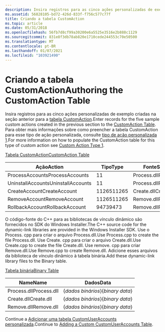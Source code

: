 ```yaml
---
description: Insira registros para as cinco ações personalizadas de exemplo criadas na seção anterior para a tabela CustomAction. Para obter mais informações sobre como preencher a tabela CustomAction para esse tipo de ação personalizada, consulte tipo de ação personalizada 1.
ms.assetid: 56828105-bd72-426d-833f-f756c577c77f
title: Criando a tabela CustomAction
ms.topic: article
ms.date: 05/31/2018
ms.openlocfilehash: 56fb7d8cf99a30200e6a5525e3516e2b888c1129
ms.sourcegitcommit: 831e8f3db78ab820e1710cede244553c70e50500
ms.translationtype: MT
ms.contentlocale: pt-BR
ms.lasthandoff: 01/07/2021
ms.locfileid: "103921490"
---
```

# <a name="authoring-the-customaction-table"></a><span data-ttu-id="560bf-104">Criando a tabela CustomAction</span><span class="sxs-lookup"><span data-stu-id="560bf-104">Authoring the CustomAction Table</span></span>

<span data-ttu-id="560bf-105">Insira registros para as cinco ações personalizadas de exemplo criadas na seção anterior para a [tabela CustomAction](customaction-table.md).</span><span class="sxs-lookup"><span data-stu-id="560bf-105">Enter records for the five sample custom actions created in the previous section to the [CustomAction Table](customaction-table.md).</span></span> <span data-ttu-id="560bf-106">Para obter mais informações sobre como preencher a tabela CustomAction para esse tipo de ação personalizada, consulte [tipo de ação personalizada 1](custom-action-type-1.md).</span><span class="sxs-lookup"><span data-stu-id="560bf-106">For more information on how to populate the CustomAction table for this type of custom action see [Custom Action Type 1](custom-action-type-1.md).</span></span>

[<span data-ttu-id="560bf-107">Tabela CustomAction</span><span class="sxs-lookup"><span data-stu-id="560bf-107">CustomAction Table</span></span>](customaction-table.md)



| <span data-ttu-id="560bf-108">Ação</span><span class="sxs-lookup"><span data-stu-id="560bf-108">Action</span></span>            | <span data-ttu-id="560bf-109">Tipo</span><span class="sxs-lookup"><span data-stu-id="560bf-109">Type</span></span>  | <span data-ttu-id="560bf-110">Fonte</span><span class="sxs-lookup"><span data-stu-id="560bf-110">Source</span></span>      | <span data-ttu-id="560bf-111">Destino</span><span class="sxs-lookup"><span data-stu-id="560bf-111">Target</span></span>                |
|-------------------|-------|-------------|-----------------------|
| <span data-ttu-id="560bf-112">ProcessAccounts</span><span class="sxs-lookup"><span data-stu-id="560bf-112">ProcessAccounts</span></span>   | <span data-ttu-id="560bf-113">1</span><span class="sxs-lookup"><span data-stu-id="560bf-113">1</span></span>     | <span data-ttu-id="560bf-114">Process.dll</span><span class="sxs-lookup"><span data-stu-id="560bf-114">Process.dll</span></span> | <span data-ttu-id="560bf-115">ProcessUserAccounts</span><span class="sxs-lookup"><span data-stu-id="560bf-115">ProcessUserAccounts</span></span>   |
| <span data-ttu-id="560bf-116">UninstallAccounts</span><span class="sxs-lookup"><span data-stu-id="560bf-116">UninstallAccounts</span></span> | <span data-ttu-id="560bf-117">1</span><span class="sxs-lookup"><span data-stu-id="560bf-117">1</span></span>     | <span data-ttu-id="560bf-118">Process.dll</span><span class="sxs-lookup"><span data-stu-id="560bf-118">Process.dll</span></span> | <span data-ttu-id="560bf-119">UninstallUserAccounts</span><span class="sxs-lookup"><span data-stu-id="560bf-119">UninstallUserAccounts</span></span> |
| <span data-ttu-id="560bf-120">CreateAccount</span><span class="sxs-lookup"><span data-stu-id="560bf-120">CreateAccount</span></span>     | <span data-ttu-id="560bf-121">11265</span><span class="sxs-lookup"><span data-stu-id="560bf-121">11265</span></span> | <span data-ttu-id="560bf-122">Create.dll</span><span class="sxs-lookup"><span data-stu-id="560bf-122">Create.dll</span></span>  | <span data-ttu-id="560bf-123">CreateUserAccount</span><span class="sxs-lookup"><span data-stu-id="560bf-123">CreateUserAccount</span></span>     |
| <span data-ttu-id="560bf-124">RemoveAccount</span><span class="sxs-lookup"><span data-stu-id="560bf-124">RemoveAccount</span></span>     | <span data-ttu-id="560bf-125">11265</span><span class="sxs-lookup"><span data-stu-id="560bf-125">11265</span></span> | <span data-ttu-id="560bf-126">Remove.dll</span><span class="sxs-lookup"><span data-stu-id="560bf-126">Remove.dll</span></span>  | <span data-ttu-id="560bf-127">RemoveUserAccount</span><span class="sxs-lookup"><span data-stu-id="560bf-127">RemoveUserAccount</span></span>     |
| <span data-ttu-id="560bf-128">RollbackAccount</span><span class="sxs-lookup"><span data-stu-id="560bf-128">RollbackAccount</span></span>   | <span data-ttu-id="560bf-129">9473</span><span class="sxs-lookup"><span data-stu-id="560bf-129">9473</span></span>  | <span data-ttu-id="560bf-130">Remove.dll</span><span class="sxs-lookup"><span data-stu-id="560bf-130">Remove.dll</span></span>  | <span data-ttu-id="560bf-131">RemoveUserAccount</span><span class="sxs-lookup"><span data-stu-id="560bf-131">RemoveUserAccount</span></span>     |



 

<span data-ttu-id="560bf-132">O código-fonte do C++ para as bibliotecas de vínculo dinâmico são fornecidos no SDK do Windows Installer.</span><span class="sxs-lookup"><span data-stu-id="560bf-132">The C++ source code for the dynamic-link libraries are provided in the Windows Installer SDK.</span></span> <span data-ttu-id="560bf-133">Use o Process. cpp para criar o arquivo Process.dll.</span><span class="sxs-lookup"><span data-stu-id="560bf-133">Use Process.cpp to create the file Process.dll.</span></span> <span data-ttu-id="560bf-134">Use Create. cpp para criar o arquivo Create.dll.</span><span class="sxs-lookup"><span data-stu-id="560bf-134">Use Create.cpp to create the file Create.dll.</span></span> <span data-ttu-id="560bf-135">Use remove. cpp para criar Remove.dll.</span><span class="sxs-lookup"><span data-stu-id="560bf-135">Use Remove.cpp to create Remove.dll.</span></span> <span data-ttu-id="560bf-136">Adicione esses arquivos da biblioteca de vínculo dinâmico à tabela binária.</span><span class="sxs-lookup"><span data-stu-id="560bf-136">Add these dynamic-link library files to the Binary table.</span></span>

[<span data-ttu-id="560bf-137">Tabela binária</span><span class="sxs-lookup"><span data-stu-id="560bf-137">Binary Table</span></span>](binary-table.md)



| <span data-ttu-id="560bf-138">Name</span><span class="sxs-lookup"><span data-stu-id="560bf-138">Name</span></span>        | <span data-ttu-id="560bf-139">Dados</span><span class="sxs-lookup"><span data-stu-id="560bf-139">Data</span></span>            |
|-------------|-----------------|
| <span data-ttu-id="560bf-140">Process.dll</span><span class="sxs-lookup"><span data-stu-id="560bf-140">Process.dll</span></span> | <span data-ttu-id="560bf-141">{*dados binários*}</span><span class="sxs-lookup"><span data-stu-id="560bf-141">{*binary data*}</span></span> |
| <span data-ttu-id="560bf-142">Create.dll</span><span class="sxs-lookup"><span data-stu-id="560bf-142">Create.dll</span></span>  | <span data-ttu-id="560bf-143">{*dados binários*}</span><span class="sxs-lookup"><span data-stu-id="560bf-143">{*binary data*}</span></span> |
| <span data-ttu-id="560bf-144">Remove.dll</span><span class="sxs-lookup"><span data-stu-id="560bf-144">Remove.dll</span></span>  | <span data-ttu-id="560bf-145">{*dados binários*}</span><span class="sxs-lookup"><span data-stu-id="560bf-145">{*binary data*}</span></span> |



 

<span data-ttu-id="560bf-146">Continue a [Adicionar uma tabela CustomUserAccounts personalizada](adding-a-custom-customuseraccounts-table.md).</span><span class="sxs-lookup"><span data-stu-id="560bf-146">Continue to [Adding a Custom CustomUserAccounts Table](adding-a-custom-customuseraccounts-table.md).</span></span>

 

 



